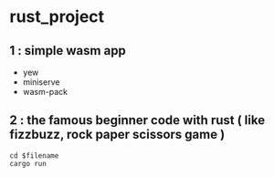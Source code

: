 # rust_project

## 1 : simple wasm app
- yew
- miniserve
- wasm-pack

## 2 : the famous beginner code with rust ( like fizzbuzz, rock paper scissors game )

```
cd $filename
cargo run
```
